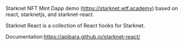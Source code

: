 
Starknet NFT Mint Dapp demo (https://starknet.wtf.academy) based on react, starknetjs, and starknet-react.

Starknet React is a collection of React hooks for Starknet.

Documentation:https://apibara.github.io/starknet-react/